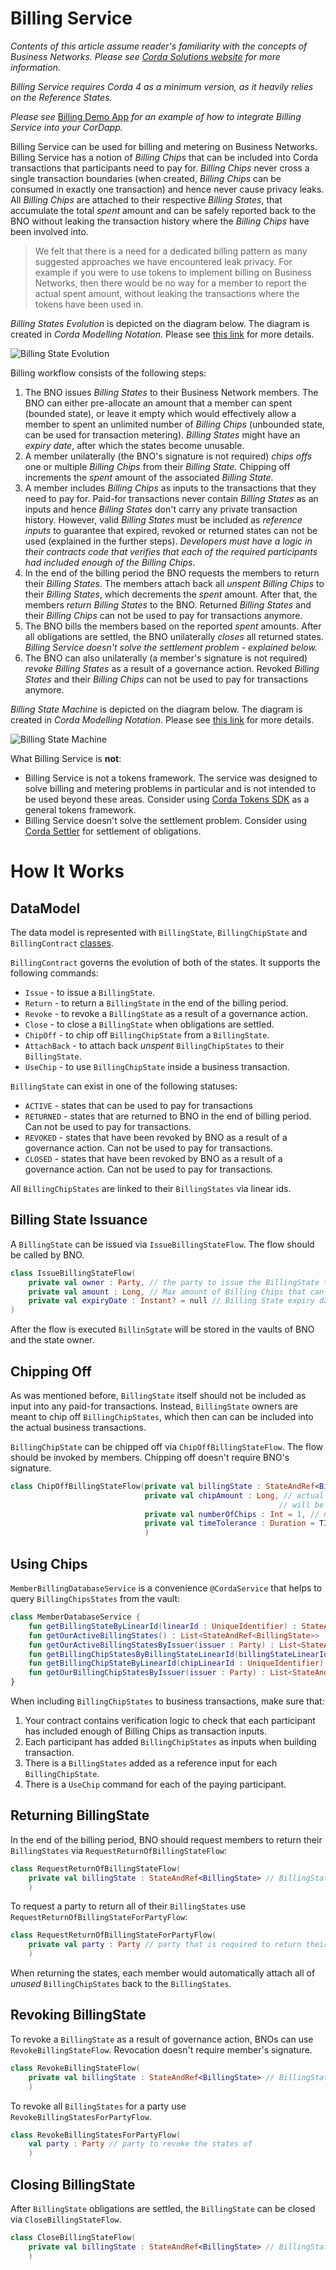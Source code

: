 Billing Service
===============

*Contents of this article assume reader's familiarity with the concepts of *Business Networks*. Please see [Corda Solutions website](https://solutions.corda.net/business-networks/intro.html) for more information.*

*Billing Service requires Corda 4 as a minimum version, as it heavily relies on the Reference States.*

*Please see* [Billing Demo App](./billing-demo) *for an example of how to integrate Billing Service into your CorDapp.*

Billing Service can be used for billing and metering on Business Networks. Billing Service has a notion of *Billing Chips* that can be included into Corda transactions that participants need to pay for. *Billing Chips* never cross a single transaction boundaries (when created, *Billing Chips* can be consumed in exactly one transaction) and hence never cause privacy leaks. All *Billing Chips* are attached to their respective *Billing States*, that accumulate the total *spent* amount and can be safely reported back to the BNO without leaking the transaction history where the *Billing Chips* have been involved into. 

> We felt that there is a need for a dedicated billing pattern as many suggested approaches we have encountered leak privacy. For example if you were to use tokens to implement billing on Business Networks, then there would be no way for a member to report the actual spent amount, without leaking the transactions where the tokens have been used in. 

*Billing States Evolution* is depicted on the diagram below. The diagram is created in *Corda Modelling Notation*. Please see [this link](https://solutions.corda.net/corda-modelling-notation/overview/overview-overview.html) for more details.

![Billing State Evolution](./resources/billing_state_evolution.png) 

Billing workflow consists of the following steps:
1. The BNO issues *Billing States* to their Business Network members. The BNO can either pre-allocate an amount that a member can spent (bounded state), or leave it empty which would effectively allow a member to spent an unlimited number of *Billing Chips* (unbounded state, can be used for transaction metering). *Billing States* might have an *expiry date*, after which the states become unusable.
2. A member unilaterally (the BNO's signature is not required) *chips offs* one or multiple *Billing Chips* from their *Billing State*. Chipping off increments the *spent* amount of the associated *Billing State*. 
3. A member includes *Billing Chips* as inputs to the transactions that they need to pay for. Paid-for transactions never contain *Billing States* as an inputs and hence *Billing States* don't carry any private transaction history. However, valid *Billing States* must be included as *reference inputs* to guarantee that expired, revoked or returned states can not be used (explained in the further steps). *Developers must have a logic in their contracts code that verifies that each of the required participants had included enough of the Billing Chips*.  
4. In the end of the billing period the BNO requests the members to return their *Billing States*. The members attach back all *unspent Billing Chips* to their *Billing States*, which decrements the *spent* amount. After that, the members *return Billing States* to the BNO. Returned *Billing States* and their *Billing Chips* can not be used to pay for transactions anymore.  
5. The BNO bills the members based on the reported *spent* amounts. After all obligations are settled, the BNO unilaterally *closes* all returned states. *Billing Service doesn't solve the settlement problem - explained below.*
6. The BNO can also unilaterally (a member's signature is not required) *revoke Billing States* as a result of a governance action. Revoked *Billing States* and their *Billing Chips* can not be used to pay for transactions anymore.

*Billing State Machine* is depicted on the diagram below. The diagram is created in *Corda Modelling Notation*. Please see [this link](https://solutions.corda.net/corda-modelling-notation/overview/overview-overview.html) for more details.

![Billing State Machine](./resources/billing_state_machine.png)

What Billing Service is **not**:
* Billing Service is not a tokens framework. The service was designed to solve billing and metering problems in particular and is not intended to be used beyond these areas. Consider using [Corda Tokens SDK](https://github.com/corda/token-sdk) as a general tokens framework. 
* Billing Service doesn't solve the settlement problem. Consider using [Corda Settler](https://github.com/corda/corda-settler) for settlement of obligations.

# How It Works

## DataModel

The data model is represented with `BillingState`, `BillingChipState` and `BillingContract` [classes](https://github.com/corda/corda-solutions/blob/billing-service-implementation/bn-apps/billing/billing-contracts-and-states/src/main/kotlin/com/r3/businessnetworks/billing/states/BillingContract.kt).

`BillingContract` governs the evolution of both of the states. It supports the following commands:
* `Issue` - to issue a `BillingState`.
* `Return` - to return a `BillingState` in the end of the billing period.
* `Revoke` - to revoke a `BillingState` as a result of a governance action.
* `Close` - to close a `BillingState` when obligations are settled.
* `ChipOff` - to chip off `BillingChipState` from a `BillingState`.
* `AttachBack` - to attach back *unspent* `BillingChipStates` to their `BillingState`.
* `UseChip` - to use `BillingChipState` inside a business transaction.
 
`BillingState` can exist in one of the following statuses:
* `ACTIVE` - states that can be used to pay for transactions
* `RETURNED` - states that are returned to BNO in the end of billing period. Can not be used to pay for transactions.
* `REVOKED` - states that have been revoked by BNO as a result of a governance action. Can not be used to pay for transactions.
* `CLOSED` - states that have been revoked by BNO as a result of a governance action. Can not be used to pay for transactions.

All `BillingChipStates` are linked to their `BillingStates` via linear ids.

## Billing State Issuance

A `BillingState` can be issued via `IssueBillingStateFlow`. The flow should be called by BNO.

```kotlin
class IssueBillingStateFlow(
    private val owner : Party, // the party to issue the BillingState to
    private val amount : Long, // Max amount of Billing Chips that can be chipped off (for bounded states). Set to 0L for unbounded spending.
    private val expiryDate : Instant? = null // Billing State expiry date. All transactions that involve Billing States with expiry dates set must include Time Window. 
)
```

After the flow is executed `BillinSgtate` will be stored in the vaults of BNO and the state owner. 

## Chipping Off

As was mentioned before, `BillingState` itself should not be included as input into any paid-for transactions. Instead, `BillingState` owners are meant to chip off `BillingChipStates`, which then can can be included into the actual business transactions.

`BillingChipState` can be chipped off via `ChipOffBillingStateFlow`. The flow should be invoked by members. Chipping off doesn't require BNO's signature.  

```kotlin
class ChipOffBillingStateFlow(private val billingState : StateAndRef<BillingState>, // reference to the Billing State to chip off from
                              private val chipAmount : Long, // actual amount of the Billing Chips. ChipOffBillingStateFlow can chip off multiple BillingStateChips in one go. All Billing Chips 
                                                            // will be of the same amount.
                              private val numberOfChips : Int = 1, // number of BillingChipState to chip off. The total chip-off amount will be equal to numberOfChips * chipOffAmount
                              private val timeTolerance : Duration = TIME_TOLERANCE // time tolerance for the transaction Time window. Used if the billingState has an expiry date
                              ) 
```

## Using Chips

`MemberBillingDatabaseService` is a convenience `@CordaService` that helps to query `BillingChipsStates` from the vault:

```kotlin
class MemberDatabaseService {
    fun getBillingStateByLinearId(linearId : UniqueIdentifier) : StateAndRef<BillingState>? 
    fun getOurActiveBillingStates() : List<StateAndRef<BillingState>> 
    fun getOurActiveBillingStatesByIssuer(issuer : Party) : List<StateAndRef<BillingState>> 
    fun getBillingChipStatesByBillingStateLinearId(billingStateLinearId : UniqueIdentifier) : List<StateAndRef<BillingChipState>> 
    fun getBillingChipStateByLinearId(chipLinearId : UniqueIdentifier) : StateAndRef<BillingChipState>? 
    fun getOurBillingChipStatesByIssuer(issuer : Party) : List<StateAndRef<BillingChipState>> 
}
```

When including `BillingChipStates` to business transactions, make sure that:
1. Your contract contains verification logic to check that each participant has included enough of Billing Chips as transaction inputs.
2. Each participant has added `BillingChipStates` as inputs when building transaction.
3. There is a `BillingStates` added as a reference input for each `BillingChipState`.  
4. There is a `UseChip` command for each of the paying participant.

## Returning BillingState

In the end of the billing period, BNO should request members to return their `BillingStates` via `RequestReturnOfBillingStateFlow`:

```kotlin
class RequestReturnOfBillingStateFlow(
    private val billingState : StateAndRef<BillingState> // BillingState to request return of
    )

```

To request a party to return all of their `BillingStates` use `RequestReturnOfBillingStateForPartyFlow`:

```kotlin
class RequestReturnOfBillingStateForPartyFlow(
    private val party : Party // party that is required to return their BillingStates
    )
```

When returning the states, each member would automatically attach all of *unused* `BillingChipStates` back to the `BillingStates`.

## Revoking BillingState

To revoke a `BillingState` as a result of governance action, BNOs can use `RevokeBillingStateFlow`. Revocation doesn't require member's signature.

```kotlin
class RevokeBillingStateFlow(
    private val billingState : StateAndRef<BillingState> // BillingState to revoke
    )
```

To revoke all `BillingStates` for a party use `RevokeBillingStatesForPartyFlow`.

```kotlin
class RevokeBillingStatesForPartyFlow(
    val party : Party // party to revoke the states of
    )
```

## Closing BillingState

After `BillingState` obligations are settled, the `BillingState` can be closed via `CloseBillingStateFlow`.

```kotlin
class CloseBillingStateFlow(
    private val billingState : StateAndRef<BillingState> // BillingState to close
    )
```

